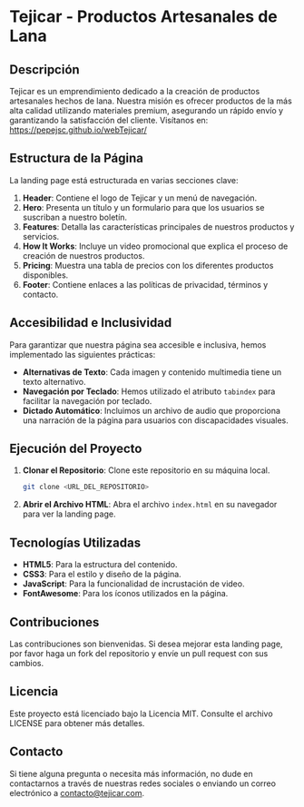 # Tejicar - Productos Artesanales de Lana

## Descripción

Tejicar es un emprendimiento dedicado a la creación de productos artesanales hechos de lana. Nuestra misión es ofrecer productos de la más alta calidad utilizando materiales premium, asegurando un rápido envío y garantizando la satisfacción del cliente. Visítanos en: https://pepejsc.github.io/webTejicar/
## Estructura de la Página

La landing page está estructurada en varias secciones clave:

1. **Header**: Contiene el logo de Tejicar y un menú de navegación.
2. **Hero**: Presenta un título y un formulario para que los usuarios se suscriban a nuestro boletín.
3. **Features**: Detalla las características principales de nuestros productos y servicios.
4. **How It Works**: Incluye un video promocional que explica el proceso de creación de nuestros productos.
5. **Pricing**: Muestra una tabla de precios con los diferentes productos disponibles.
6. **Footer**: Contiene enlaces a las políticas de privacidad, términos y contacto.

## Accesibilidad e Inclusividad

Para garantizar que nuestra página sea accesible e inclusiva, hemos implementado las siguientes prácticas:

- **Alternativas de Texto**: Cada imagen y contenido multimedia tiene un texto alternativo.
- **Navegación por Teclado**: Hemos utilizado el atributo `tabindex` para facilitar la navegación por teclado.
- **Dictado Automático**: Incluimos un archivo de audio que proporciona una narración de la página para usuarios con discapacidades visuales.

## Ejecución del Proyecto

1. **Clonar el Repositorio**: Clone este repositorio en su máquina local.
   ```bash
   git clone <URL_DEL_REPOSITORIO>
   ```

2. **Abrir el Archivo HTML**: Abra el archivo `index.html` en su navegador para ver la landing page.

## Tecnologías Utilizadas

- **HTML5**: Para la estructura del contenido.
- **CSS3**: Para el estilo y diseño de la página.
- **JavaScript**: Para la funcionalidad de incrustación de video.
- **FontAwesome**: Para los íconos utilizados en la página.

## Contribuciones

Las contribuciones son bienvenidas. Si desea mejorar esta landing page, por favor haga un fork del repositorio y envíe un pull request con sus cambios.

## Licencia

Este proyecto está licenciado bajo la Licencia MIT. Consulte el archivo LICENSE para obtener más detalles.

## Contacto

Si tiene alguna pregunta o necesita más información, no dude en contactarnos a través de nuestras redes sociales o enviando un correo electrónico a contacto@tejicar.com.
